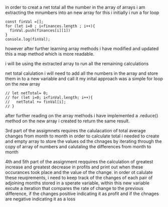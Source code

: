 in order to creat a net total all the number in the array of arrays i am extracting the mnumbers into an new array
for this i initially i run a for loop 
```
const finVal =[];
for (let i=0 ; i<finances.length ; i++){
  finVal.push(finances[i][1])
}
console.log(finVal);

```
however after further learning array methods i have modified and updated this a map method which is more readable.

i will be using the extracted array to run all the remaining calculations


net total calulation 
i will need to add all the numbers in the array and store them in to a new variable and call it 
my inital approach was a simple for loop on the new array
```
// let netTotal= 0;
// for (let i=0; i<finVal.length; i++){
//   netTotal += finVal[i];
// }

```
after further reading on the array methods i have implemented a .reduce() method on the new array i created to return the same result.


3rd part of the assigmnets requires the calulacation of total average changes from month to month 
in order to calculate total i needed to create and empty array to store the values od the chnages by iterating through the copy of array of numbers and calutaling the differences from month to month

4th and 5th part of the assignment reqquires the calculation of greatest increase and greatest decrease in profits and print out when these occurances took place and the value of the change. 
in order ot calulate these reuqirements, i need to keep track of the changes of each pair of adjoining months stored in a sperate variable, within this new variable excute a iteration that compares the rate of change to the previous difference, if the changes positive indicating it as profit and if the chnages are negative indicating it as a loss